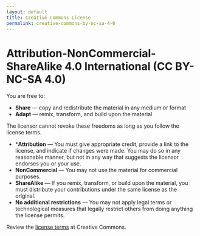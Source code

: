 ```yaml
---
layout: default
title: Creative Commons License
permalink: creative-commons-by-nc-sa-4-0
---
```

# Attribution-NonCommercial-ShareAlike 4.0 International (CC BY-NC-SA 4.0)

You are free to:
 * **Share** — copy and redistribute the material in any medium or format
 * **Adapt** — remix, transform, and build upon the material

The licensor cannot revoke these freedoms as long as you follow the license terms.

* ***Attribution** — You must give appropriate credit, provide a link to the license, and indicate if changes were made. You may do so in any reasonable manner, but not in any way that suggests the licensor endorses you or your use.
* **NonCommercial** — You may not use the material for commercial purposes.
* **ShareAlike** — If you remix, transform, or build upon the material, you must distribute your contributions under the same license as the original.
* **No additional restrictions** — You may not apply legal terms or technological measures that legally restrict others from doing anything the license permits.

Review the [license terms](https://creativecommons.org/licenses/by-nc-sa/4.0/) at Creative Commons.
